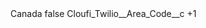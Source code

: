 <?xml version="1.0" encoding="UTF-8"?>
<CustomMetadata xmlns="http://soap.sforce.com/2006/04/metadata" xmlns:xsi="http://www.w3.org/2001/XMLSchema-instance" xmlns:xsd="http://www.w3.org/2001/XMLSchema">
    <label>Canada</label>
    <protected>false</protected>
    <values>
        <field>Cloufi_Twilio__Area_Code__c</field>
        <value xsi:type="xsd:string">+1</value>
    </values>
</CustomMetadata>
